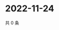 # 2022-11-24

共 0 条

<!-- BEGIN WEIBO -->
<!-- 最后更新时间 Thu Nov 24 2022 13:00:58 GMT+0800 (China Standard Time) -->

<!-- END WEIBO -->
